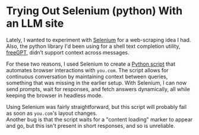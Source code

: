 # Trying Out Selenium (python) With an LLM site

Lately, I wanted to experiment with [Selenium](https://www.selenium.dev/documentation/) for a web-scraping idea I had.  
Also, the python library I'd been using for a shell text completion utility, [freeGPT](https://github.com/Ruu3f/freeGPT), didn’t support context across messages.

For these two reasons, I used Selenium to create a [Python script](https://github.com/AashvikTyagi/pyseleniyouchat/blob/main/chatter-sample.py) that automates browser interactions with `you.com`.
The script allows for continuous conversation by maintaining context between queries, something that was missing in the earlier setup.
With Selenium, I can now send prompts, wait for responses, and fetch answers dynamically, all while keeping the browser in headless mode.

Using Selenium was fairly straightforward, but this script will probably fail as soon as `you.com`'s layout changes.  
Another bug is that the script waits for a "content loading" marker to appear and go, but this isn't present in short responses, and so is unreliable.
